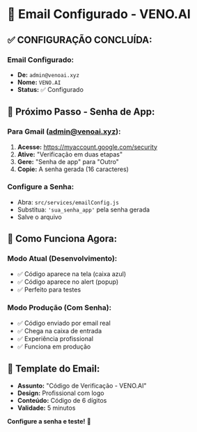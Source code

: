 # 📧 Email Configurado - VENO.AI

## ✅ **CONFIGURAÇÃO CONCLUÍDA:**

### **Email Configurado:**
- **De:** `admin@venoai.xyz`
- **Nome:** `VENO.AI`
- **Status:** ✅ Configurado

## 🔧 **Próximo Passo - Senha de App:**

### **Para Gmail (admin@venoai.xyz):**
1. **Acesse:** https://myaccount.google.com/security
2. **Ative:** "Verificação em duas etapas"
3. **Gere:** "Senha de app" para "Outro"
4. **Copie:** A senha gerada (16 caracteres)

### **Configure a Senha:**
- Abra: `src/services/emailConfig.js`
- Substitua: `'sua_senha_app'` pela senha gerada
- Salve o arquivo

## 🚀 **Como Funciona Agora:**

### **Modo Atual (Desenvolvimento):**
- ✅ Código aparece na tela (caixa azul)
- ✅ Código aparece no alert (popup)
- ✅ Perfeito para testes

### **Modo Produção (Com Senha):**
- ✅ Código enviado por email real
- ✅ Chega na caixa de entrada
- ✅ Experiência profissional
- ✅ Funciona em produção

## 📧 **Template do Email:**
- **Assunto:** "Código de Verificação - VENO.AI"
- **Design:** Profissional com logo
- **Conteúdo:** Código de 6 dígitos
- **Validade:** 5 minutos

**Configure a senha e teste!** 🎉


